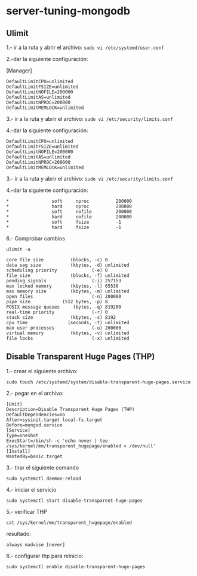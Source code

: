 # server-tuning-mongodb
## Ulimit

1.- ir a la ruta y abrir el archivo:
``sudo vi /etc/systemd/user.conf``

2.-dar la siguiente configuración:

[Manager]

```text
DefaultLimitCPU=unlimited
DefaultLimitFSIZE=unlimited
DefaultLimitNOFILE=200000
DefaultLimitAS=unlimited
DefaultLimitNPROC=200000
DefaultLimitMEMLOCK=unlimited
```

3.- ir a la ruta y abrir el archivo:
``sudo vi /etc/security/limits.conf``

4.-dar la siguiente configuración:

```text
DefaultLimitCPU=unlimited
DefaultLimitFSIZE=unlimited
DefaultLimitNOFILE=200000
DefaultLimitAS=unlimited
DefaultLimitNPROC=200000
DefaultLimitMEMLOCK=unlimited
```

3.- ir a la ruta y abrir el archivo:
``sudo vi /etc/security/limits.conf``

4.-dar la siguiente configuración:

```text
*                soft     nproc          200000
*                hard     nproc          200000
*                soft     nofile         200000
*                hard     nofile         200000
*                soft     fsize          -1
*                hard     fsize          -1
```

6.- Comprobar cambios

``ulimit -a``

```text
core file size          (blocks, -c) 0
data seg size           (kbytes, -d) unlimited
scheduling priority             (-e) 0
file size               (blocks, -f) unlimited
pending signals                 (-i) 257153
max locked memory       (kbytes, -l) 65536
max memory size         (kbytes, -m) unlimited
open files                      (-n) 200000
pipe size            (512 bytes, -p) 8
POSIX message queues     (bytes, -q) 819200
real-time priority              (-r) 0
stack size              (kbytes, -s) 8192
cpu time               (seconds, -t) unlimited
max user processes              (-u) 200000
virtual memory          (kbytes, -v) unlimited
file locks                      (-x) unlimited
```
## Disable Transparent Huge Pages (THP)

1.- crear el siguiente archivo:

``sudo touch /etc/systemd/system/disable-transparent-huge-pages.service``

2.- pegar en el archivo:

```text
[Unit]
Description=Disable Transparent Huge Pages (THP)
DefaultDependencies=no
After=sysinit.target local-fs.target
Before=mongod.service
[Service]
Type=oneshot
ExecStart=/bin/sh -c 'echo never | tee /sys/kernel/mm/transparent_hugepage/enabled > /dev/null'
[Install]
WantedBy=basic.target
```
3.- tirar el siguiente comando

``sudo systemctl daemon-reload``

4.- iniciar el servicio

``sudo systemctl start disable-transparent-huge-pages``

5.- verificar THP

``cat /sys/kernel/mm/transparent_hugepage/enabled``

resultado:

``always madvise [never]``

6.- configurar thp para reinicio:

``sudo systemctl enable disable-transparent-huge-pages``

